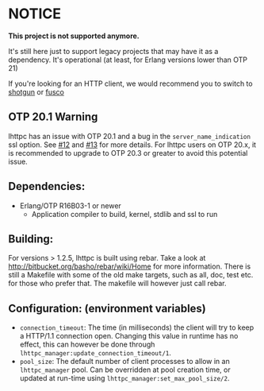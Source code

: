 # NOTICE

**This project is not supported anymore.**

It's still here just to support legacy projects that may have it as a dependency.
It's operational (at least, for Erlang versions lower than OTP 21)

If you're looking for an HTTP client, we would recommend you to switch to
[shotgun](https://github.com/inaka/shotgun) or [fusco](https://github.com/esl/fusco)

## OTP 20.1 Warning

lhttpc has an issue with OTP 20.1 and a bug in the `server_name_indication` ssl option. See
[#12](https://github.com/erlcloud/lhttpc/pull/12) and [#13](https://github.com/erlcloud/lhttpc/pull/13)
for more details. For lhttpc users on OTP 20.x, it is recommended to upgrade to OTP 20.3 or greater
to avoid this potential issue.

## Dependencies:

 * Erlang/OTP R16B03-1 or newer
   * Application compiler to build, kernel, stdlib and ssl to run

## Building: 

For versions > 1.2.5, lhttpc is built using rebar. Take a look at 
http://bitbucket.org/basho/rebar/wiki/Home for more information. There is still
a Makefile with some of the old make targets, such as all, doc, test etc. for those who prefer
that. The makefile will however just call rebar.

## Configuration: (environment variables)

 * `connection_timeout`: The time (in milliseconds) the client will try to keep a HTTP/1.1
   connection open. Changing this value in runtime has no effect, this can however be done through
   `lhttpc_manager:update_connection_timeout/1`.
 * `pool_size`: The default number of client processes to allow in an `lhttpc_manager` pool.
   Can be overridden at pool creation time, or updated at run-time using
   `lhttpc_manager:set_max_pool_size/2`.